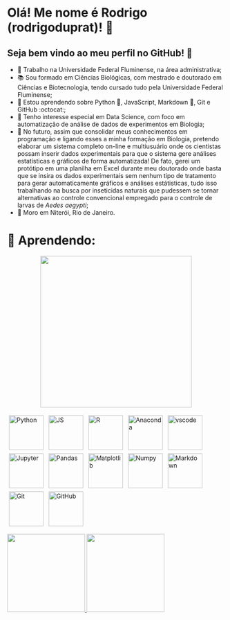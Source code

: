 # Olá! Me nome é Rodrigo (rodrigoduprat)! 👋
## Seja bem vindo ao meu perfil no GitHub! 🎉

- 🏢 Trabalho na Universidade Federal Fluminense, na área administrativa;
- 📚 Sou formado em Ciências Biológicas, com mestrado e doutorado em Ciências e Biotecnologia, tendo cursado tudo pela Universidade Federal Fluminense;
- 📖 Estou aprendendo sobre Python :snake:, JavaScript, Markdown :pencil:, Git e GitHub :octocat:;
- 🔬 Tenho interesse especial em Data Science, com foco em automatização de análise de dados de experimentos em Biologia;
- 🧪 No futuro, assim que consolidar meus conhecimentos em programação e ligando esses a minha formação em Biologia, pretendo elaborar um sistema completo on-line e multiusuário onde os cientistas possam inserir dados experimentais para que o sistema gere análises estatísticas e gráficos de forma automatizada! De fato, gerei um protótipo em uma planilha em Excel durante meu doutorado onde basta que se insira os dados experimentais sem nenhum tipo de tratamento para gerar automaticamente gráficos e análises estátisticas, tudo isso trabalhando na busca por inseticidas naturais que pudessem se tornar alternativas ao controle convencional empregado para o controle de larvas de <i>Aedes aegypti</i>;
- 🏡 Moro em Niterói, Rio de Janeiro.

# 🧰 Aprendendo:

<p align="center">
  <img src="https://tenor.com/pt-BR/view/thai-ping-typing-typing-fast-cat-typing-gif-8974944355033076259" width="350">
</p>

<p align="left">
<img src="https://cdn.jsdelivr.net/gh/devicons/devicon@latest/icons/python/python-original-wordmark.svg" alt="Python" height="80" style="vertical-align:top; margin:4px">
<img src="https://cdn.jsdelivr.net/gh/devicons/devicon@latest/icons/javascript/javascript-plain.svg" alt='JS' height="80" style="vertical-align:top; margin:4px">
<img src="https://cdn.jsdelivr.net/gh/devicons/devicon@latest/icons/r/r-original.svg" alt='R' height="80" style="vertical-align:top; margin:4px">
<img src="https://cdn.jsdelivr.net/gh/devicons/devicon@latest/icons/anaconda/anaconda-original.svg" alt="Anaconda" height="80" style="vertical-align:top; margin:4px">
<img src="https://cdn.jsdelivr.net/gh/devicons/devicon@latest/icons/vscode/vscode-original.svg" alt="vscode" height="80" style="vertical-align:top; margin:4px">       
<img src="https://cdn.jsdelivr.net/gh/devicons/devicon@latest/icons/jupyter/jupyter-original-wordmark.svg" alt="Jupyter" height="80" style="vertical-align:top; margin:4px">
<img src="https://cdn.jsdelivr.net/gh/devicons/devicon@latest/icons/pandas/pandas-original-wordmark.svg" alt='Pandas' height="80" style="vertical-align:top; margin:4px">
<img src="https://cdn.jsdelivr.net/gh/devicons/devicon@latest/icons/matplotlib/matplotlib-original.svg" alt='Matplotlib' height="80" style="vertical-align:top; margin:4px">
<img src="https://cdn.jsdelivr.net/gh/devicons/devicon@latest/icons/numpy/numpy-original.svg" alt='Numpy' height="80" style="vertical-align:top; margin:4px">
<img src="https://www.svgrepo.com/show/373827/markdown.svg" alt='Markdown' height="80" style="vertical-align:top; margin:4px">
<img src="https://cdn.jsdelivr.net/gh/devicons/devicon@latest/icons/git/git-original-wordmark.svg" alt='Git' height="80" style="vertical-align:top; margin:4px">
<img src="https://cdn.jsdelivr.net/gh/devicons/devicon@latest/icons/github/github-original-wordmark.svg" alt='GitHub' height="80" style="vertical-align:top; margin:4px">
</p>
          
<div>
<a href="https://github.com/rodrigoduprat">
<img loading="lazy" height="180em" src="https://github-readme-stats.vercel.app/api/top-langs/?username=rodrigoduprat&layout=compact&langs_count=7&theme=dracula"/>
<img loading="lazy" height="180em" src="https://github-readme-stats.vercel.app/api?username=rodrigoduprat&show_icons=true&theme=dracula&include_all_commits=true&count_private=true"/>
</div>       
